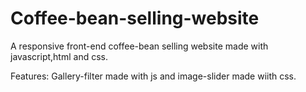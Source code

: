 # Coffee-bean-selling-website
A responsive front-end coffee-bean selling website made with javascript,html and css.

Features: Gallery-filter made with js and image-slider made wiith css.
